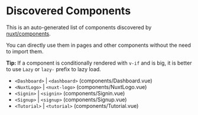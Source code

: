 # Discovered Components

This is an auto-generated list of components discovered by [nuxt/components](https://github.com/nuxt/components).

You can directly use them in pages and other components without the need to import them.

**Tip:** If a component is conditionally rendered with `v-if` and is big, it is better to use `Lazy` or `lazy-` prefix to lazy load.

- `<Dashboard>` | `<dashboard>` (components/Dashboard.vue)
- `<NuxtLogo>` | `<nuxt-logo>` (components/NuxtLogo.vue)
- `<Signin>` | `<signin>` (components/Signin.vue)
- `<Signup>` | `<signup>` (components/Signup.vue)
- `<Tutorial>` | `<tutorial>` (components/Tutorial.vue)

